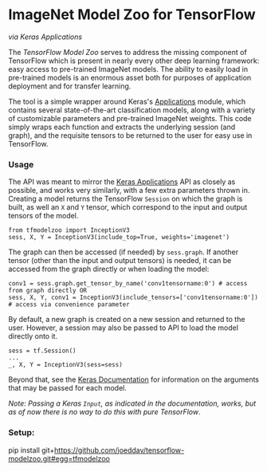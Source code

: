 # ImageNet Model Zoo for TensorFlow
_via Keras Applications_

The _TensorFlow Model Zoo_ serves to address the missing component of TensorFlow which is present in nearly every other deep learning framework: easy access to pre-trained ImageNet models. The ability to easily load in pre-trained models is an enormous asset both for purposes of application deployment and for transfer learning.

The tool is a simple wrapper around Keras's [Applications](https://keras.io/applications/) module, which contains several state-of-the-art classification models, along with a variety of customizable parameters and pre-trained ImageNet weights. This code simply wraps each function and extracts the underlying session (and graph), and the requisite tensors to be returned to the user for easy use in TensorFlow.

### Usage

The API was meant to mirror the [Keras Applications](https://keras.io/applications/) API as closely as possible, and works very similarly, with a few extra parameters thrown in. Creating a model returns the TensorFlow `Session` on which the graph is built, as well an `X` and `Y` tensor, which correspond to the input and output tensors of the model.

```python3
from tfmodelzoo import InceptionV3
sess, X, Y = InceptionV3(include_top=True, weights='imagenet')
```

The graph can then be accessed (if needed) by `sess.graph`. If another tensor (other than the input and output tensors) is needed, it can be accessed from the graph directly or when loading the model:

```python3
conv1 = sess.graph.get_tensor_by_name('conv1tensorname:0') # access from graph directly OR
sess, X, Y, conv1 = InceptionV3(include_tensors=['conv1tensorname:0']) # access via convenience parameter
```

By default, a new graph is created on a new session and returned to the user. However, a session may also be passed to API to load the model directly onto it.

```python3
sess = tf.Session()
...
_, X, Y = InceptionV3(sess=sess)
```

Beyond that, see the [Keras Documentation](https://keras.io/applications/) for information on the arguments that may be passed for each model.

_Note: Passing a Keras `Input`, as indicated in the documentation, works, but as of now there is no way to do this with pure TensorFlow_.

### Setup:

  pip install git+https://github.com/joeddav/tensorflow-modelzoo.git#egg=tfmodelzoo
